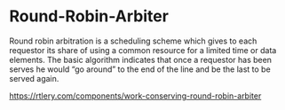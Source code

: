 # Round-Robin-Arbiter
Round robin arbitration is a scheduling scheme which gives to each requestor its share of using a common resource for a limited time or data elements. The basic algorithm indicates that once a requestor has been serves he would “go around” to the end of the line and be the last to be served again. 

https://rtlery.com/components/work-conserving-round-robin-arbiter
